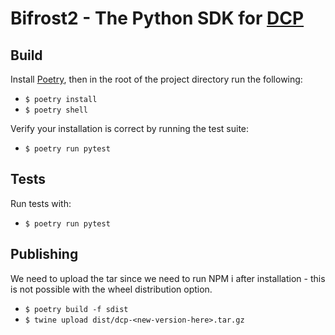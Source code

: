 # Bifrost2 - The Python SDK for [DCP](https://www.dcp.dev/)

## Build

Install [Poetry](https://python-poetry.org/), then in the root of the project directory run the following:
- `$ poetry install`
- `$ poetry shell`

Verify your installation is correct by running the test suite:
- `$ poetry run pytest`

## Tests

Run tests with:
- `$ poetry run pytest`

## Publishing

We need to upload the tar since we need to run NPM i after installation - this is not possible with the wheel distribution option.
- `$ poetry build -f sdist`
- `$ twine upload dist/dcp-<new-version-here>.tar.gz`


